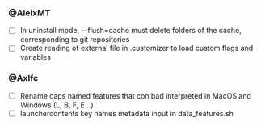 ### @AleixMT
- [ ] In uninstall mode, --flush=cache must delete folders of the cache, corresponding to git repositories
- [ ] Create reading of external file in .customizer to load custom flags and variables

### @Axlfc
- [ ] Rename caps named features that con bad interpreted in MacOS and Windows (L, B, F, E...)
- [ ] launchercontents key names metadata input in data_features.sh